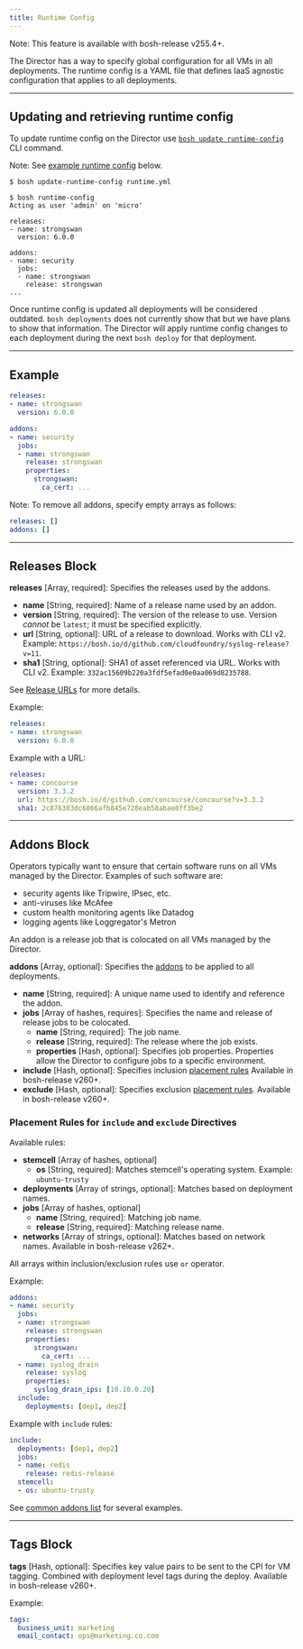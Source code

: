 ```yaml
---
title: Runtime Config
---
```


<p class="note">Note: This feature is available with bosh-release v255.4+.</p>

The Director has a way to specify global configuration for all VMs in all deployments. The runtime config is a YAML file that defines IaaS agnostic configuration that applies to all deployments.

---
## <a id='update'></a> Updating and retrieving runtime config

To update runtime config on the Director use [`bosh update runtime-config`](sysadmin-commands.html#cloud-config) CLI command.

<p class="note">Note: See <a href="#example">example runtime config</a> below.</p>

```shell
$ bosh update-runtime-config runtime.yml

$ bosh runtime-config
Acting as user 'admin' on 'micro'

releases:
- name: strongswan
  version: 6.0.0

addons:
- name: security
  jobs:
  - name: strongswan
    release: strongswan
...
```

Once runtime config is updated all deployments will be considered outdated. `bosh deployments` does not currently show that but we have plans to show that information. The Director will apply runtime config changes to each deployment during the next `bosh deploy` for that deployment.

---
## <a id='example'></a> Example

```yaml
releases:
- name: strongswan
  version: 6.0.0

addons:
- name: security
  jobs:
  - name: strongswan
    release: strongswan
    properties:
      strongswan:
        ca_cert: ...
```

<p class="note">Note: To remove all addons, specify empty arrays as follows:</p>

```yaml
releases: []
addons: []
```

---
## <a id='releases'></a> Releases Block

**releases** [Array, required]: Specifies the releases used by the addons.

* **name** [String, required]: Name of a release name used by an addon.
* **version** [String, required]: The version of the release to use. Version *cannot* be `latest`; it must be specified explicitly.
* **url** [String, optional]: URL of a release to download. Works with CLI v2. Example: `https://bosh.io/d/github.com/cloudfoundry/syslog-release?v=11`.
* **sha1** [String, optional]: SHA1 of asset referenced via URL. Works with CLI v2. Example: `332ac15609b220a3fdf5efad0e0aa069d8235788`.

See [Release URLs](release-urls.html) for more details.

Example:

```yaml
releases:
- name: strongswan
  version: 6.0.0
```

Example with a URL:

```yaml
releases:
- name: concourse
  version: 3.3.2
  url: https://bosh.io/d/github.com/concourse/concourse?v=3.3.2
  sha1: 2c876303dc6866afb845e728eab58abae8ff3be2
```

---
## <a id='addons'></a> Addons Block

Operators typically want to ensure that certain software runs on all VMs managed by the Director. Examples of such software are:

- security agents like Tripwire, IPsec, etc.
- anti-viruses like McAfee
- custom health monitoring agents like Datadog
- logging agents like Loggregator's Metron

An addon is a release job that is colocated on all VMs managed by the Director.

**addons** [Array, optional]: Specifies the [addons](./terminology.html#addon) to be applied to all deployments.

* **name** [String, required]: A unique name used to identify and reference the addon.
* **jobs** [Array of hashes, requires]: Specifies the name and release of release jobs to be colocated.
  * **name** [String, required]: The job name.
  * **release** [String, required]: The release where the job exists.
  * **properties** [Hash, optional]: Specifies job properties. Properties allow the Director to configure jobs to a specific environment.
* **include** [Hash, optional]: Specifies inclusion <a href="#placement-rules">placement rules</a> Available in bosh-release v260+.
* **exclude** [Hash, optional]: Specifies exclusion <a href="#placement-rules">placement rules</a>. Available in bosh-release v260+.

### <a id='placement-rules'></a> Placement Rules for `include` and `exclude` Directives

Available rules:

* **stemcell** [Array of hashes, optional]
  * **os** [String, required]: Matches stemcell's operating system. Example: `ubuntu-trusty`
* **deployments** [Array of strings, optional]: Matches based on deployment names.
* **jobs** [Array of hashes, optional]
  * **name** [String, required]: Matching job name.
  * **release** [String, required]: Matching release name.
* **networks** [Array of strings, optional]: Matches based on network names. Available in bosh-release v262+.

All arrays within inclusion/exclusion rules use `or` operator.

Example:

```yaml
addons:
- name: security
  jobs:
  - name: strongswan
    release: strongswan
    properties:
      strongswan:
        ca_cert: ...
  - name: syslog_drain
    release: syslog
    properties:
      syslog_drain_ips: [10.10.0.20]
  include:
    deployments: [dep1, dep2]
```

Example with `include` rules:

```yaml
include:
  deployments: [dep1, dep2]
  jobs:
  - name: redis
    release: redis-release
  stemcell:
  - os: ubuntu-trusty
```

See [common addons list](addons-common.html) for several examples.

---
## <a id='tags'></a> Tags Block

**tags** [Hash, optional]: Specifies key value pairs to be sent to the CPI for VM tagging. Combined with deployment level tags during the deploy. Available in bosh-release v260+.

Example:

```yaml
tags:
  business_unit: marketing
  email_contact: ops@marketing.co.com
```

